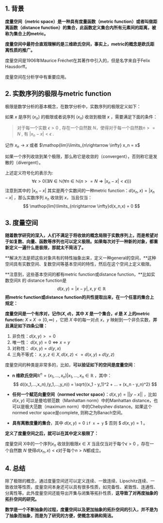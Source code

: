 [](https://zhuanlan.zhihu.com/p/54041981)

## 1. 背景

**度量空间（metric space）是一种具有度量函数（metric function）或者叫做距离函数（distance function）的集合，此函数定义集合内所有元素间的距离，被称为集合上的metric。**

**度量空间中最符合直观理解的是三维欧氏空间，事实上，metric的概念是欧氏距离性质的推广。**

度量空间是1906年Maurice Fréchet在其著作中引入的，但是名字来自于Felix Hausdorff。

度量空间在分析学中有重要应用。

## 2. 实数序列的极限与metric function

极限是数学分析的基本概念，在数学分析中，实数序列的极限定义如下：

如果 $x$ 是序列 $(x_n)$ 的极限或者说序列 $(x_n)$ 收敛到极限 $x$ ，需要满足下面的条件：

> 对于每一个实数 $\epsilon >0$  , 存在一个自然数 $N$，使得对于每一个自然数$n >= N$  , 有 $|x_n - x| < \epsilon$  .

记作 $x_n \rightarrow x$ 或者 $\mathop{lim}\limits_{n\rightarrow \infty} x_n = x$

如果一个序列收敛到某个极限，那么称它是收敛的（convergent），否则称它是发散的（divergent）。

上述定义符号化的表示为:
$$
\forall \epsilon >0 (\exists N \in \mathbb{N} (\forall n \in \mathbb{N}(n >= N \Longrightarrow |x_n - x| < \epsilon)))
$$
注意到其中的 $|x_n - x|$ 其实是两个实数间的一种metric function：$d(x_n,x) = |x_n - x|$ ，那么实数序列 $x_n$ 收敛到 $x$，当且仅当：
$$
\mathop{lim}\limits_{n\rightarrow \infty}d(x_n,x) = 0
$$

## 3. 度量空间

**随着数学研究的深入，人们不满足于将收敛的概念局限于实数序列上，而是希望对于如复数、向量、函数等序列也可以定义极限。如果每次对于一种新的对象，都重新定义一遍什么是极限，那就太不简洁了。**

**解决方法是把这些对象共有的特性抽象出来，定义一种general的空间，**这种空间具有实数空间、复数空间等基本空间的特性，然后在这个空间上定义极限。

**注意到，这些基本空间的都有metric function或distance function，**比如实数空间$\mathbb{R}$ 的 distance function是
$$
d(x,y) = |x - y|, x,y \in \mathbb{R}
$$
**把metric function或distance function的共性提取出来，在一个任意的集合上规定：**

**度量空间是一个有序对，记作$(X,d)$，其中 $X$ 是一个集合，$d$ 是 $X$ 上的metric function:** $X \times X \rightarrow [0,\infty)$ ，它把 $X$ 中的每一对点 $x$，$y$ 映射到一个非负实数，**并且满足如下四条公理：**

1. 非负性：$d(x,y) >=0$ 
2. 唯一性： $d(x,y) = 0 \Leftrightarrow x =y$
3. 对称性： $d(x,y) = d(y,x)$
4. 三角不等式： $x,y,z \in X, d(x,z) <= d(x,y) + d(y,z)$

度量空间的种类是非常多的，比如，**可以验证如下的空间是度量空间**：

- **n 维欧氏空间**$\mathbb{R}^n = {(x_1,...,x_n)|x_1,...,x_n} \in \mathbb{R}$  ，其中：
  $$
  d((x_1,...,x_n),(y_1,...,y_n)) = \sqrt{(x_1 - y_1)^2 + ... + (x_n - y_n)^2}
  $$

- **任何一个赋范向量空间（normed vector space）**：$d(x,y) = ||y-x||$ ，比如 $d(x,y)$ 可以是曼哈顿范数（Manhattan norm）中的Manhattan distance，也可以是极大范数（maximum norm）中的Chebyshev distance。如果这个normed vector space是complete, 则称之为Banach空间。
- **具有离散度量的集合**，其中 $d(x,y)=0$ `if x = y` $ 否则 $ $d(x,y) = 1$ 。

**定义了度量空间之后，就可以在其中定义极限了：** 

度量空间 X中的一个序列$x_n$ 收敛到极限$x \in X$ 当且仅当对于每个$\epsilon > 0$ ，存在一个自然数 $N$ 使得$d(x_n,x) < \epsilon$对于每个$n > N$都成立。

## 4. 总结

除了极限的概念，通过度量空间还可以定义连续、一致连续、Lipschitz连续、一致收敛等性质，度量空间本身还可以具有很多性质，如完备性、紧致性、连通性、分离性等。此外度量空间还能导出开集与闭集等拓扑性质，**这导致了对再度抽象的拓扑空间的研究。**

**数学是一个不断抽象的过程，度量空间以及更加抽象的拓扑空间的引入，并不是为了抽象而抽象，而是为了研究的方便，使概念准确和简洁。**